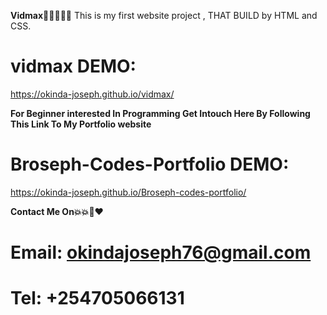 **Vidmax👩‍💻👨😀😃**
 This is my first website project , THAT  BUILD by HTML and CSS.
 # vidmax DEMO: 
 https://okinda-joseph.github.io/vidmax/

 **For Beginner interested In Programming Get Intouch Here By Following This Link To My Portfolio website**
 # Broseph-Codes-Portfolio DEMO:
 https://okinda-joseph.github.io/Broseph-codes-portfolio/

 **Contact Me On💥💥🧡❤**

 # Email: **okindajoseph76@gmail.com**
 # Tel: **+254705066131**
 